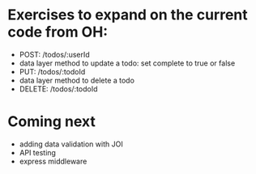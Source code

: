 # Exercises to expand on the current code from OH:

- POST: /todos/:userId
- data layer method to update a todo: set complete to true or false
- PUT: /todos/:todoId
- data layer method to delete a todo
- DELETE: /todos/:todoId

# Coming next

- adding data validation with JOI
- API testing
- express middleware
